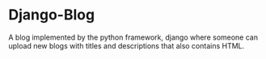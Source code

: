 # Django-Blog
A blog implemented by the python framework, django where someone can upload new blogs with titles and descriptions that also contains HTML.
